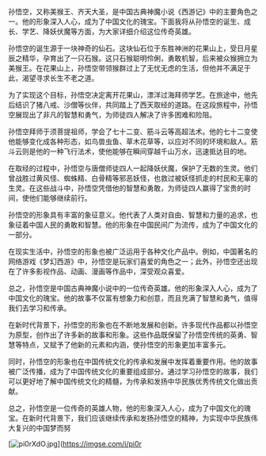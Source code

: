 孙悟空，又称美猴王、齐天大圣，是中国古典神魔小说《西游记》中的主要角色之一。他的形象深入人心，成为了中国文化的瑰宝。下面我将从孙悟空的诞生、成长、学艺、降妖伏魔等方面，为大家详细介绍这位传奇英雄。

孙悟空的诞生源于一块神奇的仙石。这块仙石位于东胜神洲的花果山上，受日月星辰之精华，孕育出了一只石猴。这只石猴聪明伶俐，勇敢机智，后来被众猴拥立为美猴王。在花果山上，孙悟空带领猴群过上了无忧无虑的生活，但他并不满足于此，渴望寻求长生不老之道。

为了实现这个目标，孙悟空决定离开花果山，漂洋过海拜师学艺。在旅途中，他先后结识了猪八戒、沙僧等伙伴，共同踏上了西天取经的道路。在这段旅程中，孙悟空展现出了非凡的智慧和勇气，为师徒四人解决了许多困难和险阻。

孙悟空拜师于须菩提祖师，学会了七十二变、筋斗云等高超法术。他的七十二变使他能够变化成各种形态，如鸟兽虫鱼、草木花草等，以应对不同的环境和敌人。筋斗云则是他的一种飞行法术，使他能够在瞬间穿越千山万水，迅速抵达目的地。

在取经的过程中，孙悟空与唐僧师徒四人一起降妖伏魔，保护了无数的生灵。他们曾战胜过黄风怪、蜘蛛精、白骨精等邪恶妖怪，也救过被妖怪抓走的村民和无辜的生灵。在这些战斗中，孙悟空凭借他的智慧和勇敢，为师徒四人赢得了宝贵的时间，使他们能够继续前行。

孙悟空的形象具有丰富的象征意义。他代表了人类对自由、智慧和力量的追求，也象征着中国人民的勇敢和智慧。他的形象在中国民间广为流传，成为了中国文化的一部分。

在现实生活中，孙悟空的形象也被广泛运用于各种文化产品中。例如，中国著名的网络游戏《梦幻西游》中，孙悟空是玩家们喜爱的角色之一；此外，孙悟空还出现在了许多影视作品、动画、漫画等作品中，深受观众喜爱。

总之，孙悟空是中国古典神魔小说中的一位传奇英雄。他的形象深入人心，成为了中国文化的瑰宝。他的故事不仅富有想象力和创意，而且充满了智慧和勇气，值得我们去学习和传承。

在新时代背景下，孙悟空的形象也在不断地发展和创新。许多现代作品都以孙悟空为原型，创作出了许多新的故事和形象。这些作品既保留了孙悟空传统的英勇、智慧等特点，又赋予了他新的元素和内涵，使孙悟空的形象更加丰富多元。

同时，孙悟空的形象也在中国传统文化的传承和发展中发挥着重要作用。他的故事被广泛传播，成为了中国传统文化的重要组成部分。通过学习孙悟空的故事，我们可以更好地了解中国传统文化的精髓，为传承和发扬中华民族优秀传统文化做出贡献。

总之，孙悟空是一位传奇的英雄人物，他的形象深入人心，成为了中国文化的瑰宝。在新时代背景下，我们应该继续传承和发扬孙悟空的精神，为实现中华民族伟大复兴的中国梦而努

[![pi0rXdO.jpg](https://z1.ax1x.com/2023/11/26/pi0rXdO.jpg)](https://imgse.com/i/pi0r
